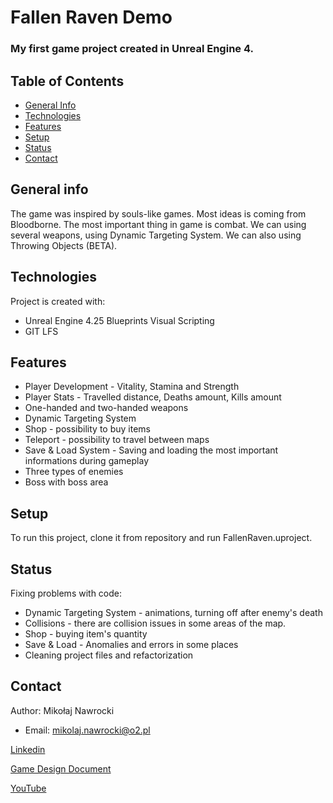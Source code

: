 # Fallen Raven Demo



### My first game project created in Unreal Engine 4.

## Table of Contents



- [General Info](#general-info)
- [Technologies](#technologies)
- [Features](#features)
- [Setup](#setup)
- [Status](#status)
- [Contact](#contact)


## General info


The game was inspired by souls-like games. Most ideas is coming from Bloodborne. The most important thing in game is combat. We can using several weapons, using Dynamic Targeting System. We can also using Throwing Objects (BETA).

## Technologies


Project is created with:

- Unreal Engine 4.25 Blueprints Visual Scripting
- GIT LFS

## Features


- Player Development - Vitality, Stamina and Strength
- Player Stats - Travelled distance, Deaths amount, Kills amount
- One-handed and two-handed weapons
- Dynamic Targeting System
- Shop - possibility to buy items
- Teleport - possibility to travel between maps
- Save & Load System - Saving and loading the most important informations during gameplay
- Three types of enemies
- Boss with boss area

## Setup

To run this project, clone it from repository and run FallenRaven.uproject.

## Status


Fixing problems with code:
- Dynamic Targeting System - animations, turning off after enemy's death
- Collisions - there are collision issues in some areas of the map.
- Shop - buying item's quantity
- Save & Load - Anomalies and errors in some places
- Cleaning project files and refactorization

## Contact


Author: Mikołaj Nawrocki

* Email: mikolaj.nawrocki@o2.pl

[Linkedin](https://www.linkedin.com/in/mikołaj-nawrocki/)

[Game Design Document](https://drive.google.com/file/d/1VbqU7ZyoyBY3MA1nGtmWcHY_ulsCjEo5/view?usp=drivesdk)

[YouTube](https://www.youtube.com/watch?v=iiFG_WPQxJY&list=PLkP8j7UNrzynOhEA8jUWLz-uZ2C-jqBFv)
